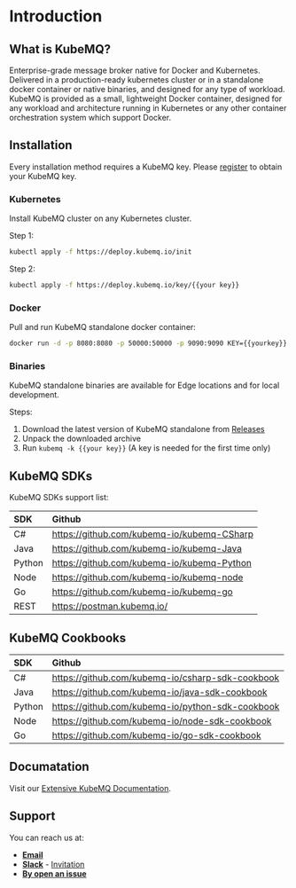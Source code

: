 # Introduction

## What is KubeMQ?
Enterprise-grade message broker native for Docker and Kubernetes. Delivered in a production-ready kubernetes cluster or in a standalone docker container or native binaries, and designed for any type of workload.
KubeMQ is provided as a small, lightweight Docker container, designed for any workload and architecture running in Kubernetes or any other container orchestration system which support Docker.

## Installation

Every installation method requires a KubeMQ key.
Please [register](https://account.kubemq.io/login/register) to obtain your KubeMQ key.

### Kubernetes

Install KubeMQ cluster on any Kubernetes cluster.
 
Step 1:

``` bash
kubectl apply -f https://deploy.kubemq.io/init
```

Step 2:

``` bash
kubectl apply -f https://deploy.kubemq.io/key/{{your key}}
```


### Docker

Pull and run KubeMQ standalone docker container:
``` bash
docker run -d -p 8080:8080 -p 50000:50000 -p 9090:9090 KEY={{yourkey}} kubemq/kubemq-standalone:latest
```

### Binaries

KubeMQ standalone binaries are available for Edge locations and for local development.

Steps:

1. Download the latest version of KubeMQ standalone from [Releases](https://github.com/kubemq-io/kubemq/releases)
2. Unpack the downloaded archive
3. Run ```kubemq -k {{your key}}``` (A key is needed for the first time only)

## KubeMQ SDKs
KubeMQ SDKs support list:

| SDK | Github   |
|:----|:---|
| C#    |  https://github.com/kubemq-io/kubemq-CSharp  |
| Java    | https://github.com/kubemq-io/kubemq-Java |
| Python    |  https://github.com/kubemq-io/kubemq-Python  |
| Node    |  https://github.com/kubemq-io/kubemq-node |
| Go    | https://github.com/kubemq-io/kubemq-go |
| REST    |  https://postman.kubemq.io/ |

## KubeMQ Cookbooks

| SDK | Github   |
|:----|:---|
| C#    |  https://github.com/kubemq-io/csharp-sdk-cookbook  |
| Java    | https://github.com/kubemq-io/java-sdk-cookbook |
| Python    |  https://github.com/kubemq-io/python-sdk-cookbook |
| Node    |  https://github.com/kubemq-io/node-sdk-cookbook |
| Go    | https://github.com/kubemq-io/go-sdk-cookbook|



## Documatation

Visit our [Extensive KubeMQ Documentation](https://docs.kubemq.io/).

## Support
You can reach us at:
- [**Email**](mailto:support@kubemq.io)
- [**Slack**](https://kubemq.slack.com) - [Invitation](https://join.slack.com/t/kubemq/shared_invite/enQtNDk3NjE1Mjg1MDMwLThjMGFmYjU1NTVhZWRjZTRjYTIxM2E5MjA5ZDFkMWUyODI3YTlkOWY2MmYzNGIwZjY3OThlMzYxYjYwMTVmYWM) 
- [**By open an issue**](https://github.com/kubemq-io/kubemq/issues)
